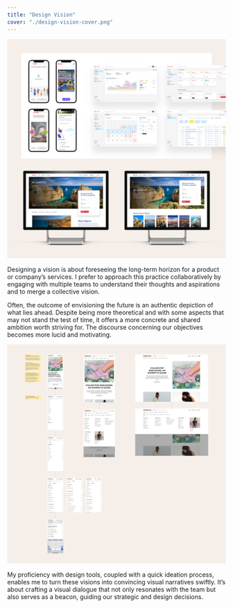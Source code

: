```yaml
---
title: "Design Vision"
cover: "./design-vision-cover.png"
---
```

![Compilation of web interface screenshots with vision design on a mobile app that has some interactive cards about travel preferences. Then a backoffice interface for managing hotel bookings. And also some screens of an ecommerce travel website with pictures of beach destinations](./design-vision-01.png)

Designing a vision is about foreseeing the long-term horizon for a product or company’s services. I prefer to approach this practice collaboratively by engaging with multiple teams to understand their thoughts and aspirations and to merge a collective vision.

Often, the outcome of envisioning the future is an authentic depiction of what lies ahead. Despite being more theoretical and with some aspects that may not stand the test of time, it offers a more concrete and shared ambition worth striving for. The discourse concerning our objectives becomes more lucid and motivating.

![Matrix of designs displaying the vision for the header navigation menu of the farfetch.com. The style is minimalistic with the menu lacking the usual icons as most ecommerce sites do](./design-vision-02.png)

My proficiency with design tools, coupled with a quick ideation process, enables me to turn these visions into convincing visual narratives swiftly. It’s about crafting a visual dialogue that not only resonates with the team but also serves as a beacon, guiding our strategic and design decisions.